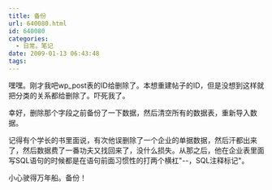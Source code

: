 ```yaml
---
title: 备份
url: 640080.html
id: 640080
categories:
  - 日常。笔记
date: 2009-01-13 06:43:48
tags:
---
```


嘿嘿。刚才我吧wp_post表的ID给删除了。本想重建帖子的ID，但是没想到这样就把分类的关系都给删除了。吓死我了。

幸好，删除那个字段之前备份了一下数据，然后清空所有的数据表，重新导入数据。

记得有个学长的书里面说，有次他误删除了一个企业的单据数据，然后汗都出来了，然后数据费了一番功夫又找回来了，没什么损失。从那之后，他在企业表里面写SQL语句的时候都是在语句前面习惯性的打两个横杠"--，SQL注释标记"。

小心驶得万年船。备份！